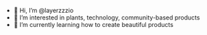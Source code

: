- 👋 Hi, I’m @layerzzzio
- 👀 I’m interested in plants, technology, community-based products
- 🌱 I’m currently learning how to create beautiful products

<!---
layerzzzio/layerzzzio is a ✨ special ✨ repository because its `README.md` (this file) appears on your GitHub profile.
You can click the Preview link to take a look at your changes.
--->
